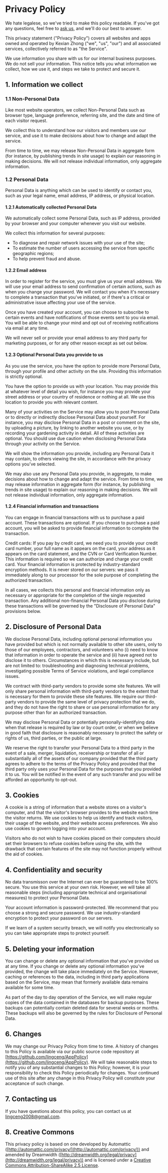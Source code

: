 # Privacy Policy

We hate legalese, so we've tried to make this policy readable. If you've got any questions, feel free to [ask us](mailto:lingceng2008@gmail.com), and we'll do our best to answer.

This privacy statement ("Privacy Policy") covers all websites and apps owned and operated by Kexian Zhong ("we", "us", "our") and all associated services, collectively referred to as "the Service".

We use information you share with us for our internal business purposes. We do not sell your information. This notice tells you what information we collect, how we use it, and steps we take to protect and secure it.

## 1. Information we collect

### 1.1 Non-Personal Data

Like most website operators, we collect Non-Personal Data such as browser type, language preference, referring site, and the date and time of each visitor request.

We collect this to understand how our visitors and members use our service, and use it to make decisions about how to change and adapt the service.

From time to time, we may release Non-Personal Data in aggregate form (for instance, by publishing trends in site usage) to explain our reasoning in making decisions. We will not release individual information, only aggregate information.

### 1.2 Personal Data

Personal Data is anything which can be used to identify or contact you, such as your legal name, email address, IP address, or physical location.

#### 1.2.1 Automatically collected Personal Data

We automatically collect some Personal Data, such as IP address, provided by your browser and your computer whenever you visit our website.

We collect this information for several purposes:

* To diagnose and repair network issues with your use of the site;
* To estimate the number of users accessing the service from specific geographic regions;
* To help prevent fraud and abuse.

#### 1.2.2 Email address

In order to register for the service, you must give us your email address. We will use your email address to send confirmation of certain actions, such as when you change your password. We will contact you when it's necessary to complete a transaction that you've initiated, or if there's a critical or administrative issue affecting your use of the service.

Once you have created your account, you can choose to subscribe to certain events and have notifications of those events sent to you via email. You will be able to change your mind and opt out of receiving notifications via email at any time.

We will never sell or provide your email address to any third party for marketing purposes, or for any other reason except as set out below.

#### 1.2.3 Optional Personal Data you provide to us

As you use the service, you have the option to provide more Personal Data, through your profile and other activity on the site. Providing this information is strictly optional.

You have the option to provide us with your location.  You may provide this at whatever level of detail you wish, for instance you may provide your street address or your country of residence or nothing at all.  We use this location to provide you with relevant content.

Many of your activities on the Service may allow you to post Personal Data or to directly or indirectly disclose Personal Data about yourself.  For instance, you may disclose Personal Data in a post or comment on the site, by uploading a picture, by linking to another website you use, or by recording your gardening activity in detail.  All of these activities are optional. You should use due caution when disclosing Personal Data through your activity on the Service.

We will show the information you provide, including any Personal Data it may contain, to others viewing the site, in accordance with the privacy options you've selected.

We may also use any Personal Data you provide, in aggregate, to make decisions about how to change and adapt the service. From time to time, we may release information in aggregate form (for instance, by publishing trends in site usage) to explain our reasoning in making decisions. We will not release individual information, only aggregate information.

#### 1.2.4 Financial information and transactions

You can engage in financial transactions with us to purchase a paid account. These transactions are optional. If you choose to purchase a paid account, you will be asked to provide financial information to complete the transaction.

Credit cards: If you pay by credit card, we need you to provide your credit card number, your full name as it appears on the card, your address as it appears on the card statement, and the CVN or Card Verification Number. This information is required so we can authorize and charge your credit card. Your financial information is protected by industry-standard encryption methods. It is never stored on our servers: we pass it immediately along to our processor for the sole purpose of completing the authorized transaction.

In all cases, we collects this personal and financial information only as necessary or appropriate for the completion of the single requested transaction. Any additional non-financial Personal Data you disclose during these transactions will be governed by the "Disclosure of Personal Data" provisions below.

## 2. Disclosure of Personal Data

We disclose Personal Data, including optional personal information you have provided but which is not normally available to other site users, only to those of our employees, contractors, and volunteers who (i) need to know that information in order to operate the service and (ii) have agreed not to disclose it to others. Circumstances in which this is necessary include, but are not limited to: troubleshooting and diagnosing technical problems, investigating possible Terms of Service violations, and legal compliance issues.

We contract with third-party vendors to provide some site features. We will only share personal information with third-party vendors to the extent that is necessary for them to provide these site features. We require our third-party vendors to provide the same level of privacy protection that we do, and they do not have the right to share or use personal information for any purpose other than for an authorized transaction.

We may disclose Personal Data or potentially personally-identifying data when that release is required by law or by court order, or when we believe in good faith that disclosure is reasonably necessary to protect the safety or rights of us, third parties, or the public at large.

We reserve the right to transfer your Personal Data to a third party in the event of a sale, merger, liquidation, receivership or transfer of all or substantially all of the assets of our company provided that the third party agrees to adhere to the terms of the Privacy Policy and provided that the third party only uses your Personal Data for the purposes that you provided it to us. You will be notified in the event of any such transfer and you will be afforded an opportunity to opt-out.

## 3. Cookies

A cookie is a string of information that a website stores on a visitor's computer, and that the visitor's browser provides to the website each time the visitor returns. We use cookies to help us identify and track visitors, their usage of the website, and their website access preferences. We also use cookies to govern logging into your account.

Visitors who do not wish to have cookies placed on their computers should set their browsers to refuse cookies before using the site, with the drawback that certain features of the site may not function properly without the aid of cookies.

## 4. Confidentiality and security

No data transmisson over the Internet can ever be guaranteed to be 100% secure. You use this service at your own risk. However, we will take all reasonable steps (including appropriate technical and organisational measures) to protect your Personal Data.

Your account information is password-protected. We recommend that you choose a strong and secure password. We use industry-standard encryption to protect your password on our servers.

If we learn of a system security breach, we will notify you electronically so you can take appropriate steps to protect yourself.

## 5. Deleting your information

You can change or delete any optional information that you've provided us at any time. If you change or delete any optional information you've provided, the change will take place immediately on the Service.  However, caching or references to the data, including in third party applications based on the Service, may mean that formerly available data remains available for some time.

As part of the day to day operation of the Service, we will make regular copies of the data contained in the databases for backup purposes. These backups can potentially contain deleted data for several weeks or months. These backups will also be governed by the rules for Disclosure of Personal Data.

## 6. Changes

We may change our Privacy Policy from time to time. A history of changes to this Policy is available via our public source code repository at [https://github.com/lingceng/AppPolicy](https://github.com/lingceng/AppPolicy). We will take reasonable steps to notify you of any substantial changes to this Policy; however, it is your responsibility to check this Policy periodically for changes. Your continued use of this site after any change in this Privacy Policy will constitute your acceptance of such change.

## 7. Contacting us

If you have questions about this policy, you can contact us at [lingceng2008@gmail.com](lingceng2008@gmail.com).

## 8. Creative Commons

This privacy policy is based on one developed by Automattic ([http://automattic.com/privacy/](http://automattic.com/privacy/)) and amended by Dreamwidth ([http://dreamwidth.org/legal/privacy](http://dreamwidth.org/legal/privacy)) and is licensed under a [Creative Commons Attribution-ShareAlike 2.5 License](http://creativecommons.org/licenses/by-sa/2.5/).
